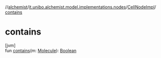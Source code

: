 //[alchemist](../../../index.md)/[it.unibo.alchemist.model.implementations.nodes](../index.md)/[CellNodeImpl](index.md)/[contains](contains.md)

# contains

[jvm]\
fun [contains](contains.md)(m: [Molecule](../../it.unibo.alchemist.model.interfaces/-molecule/index.md)): [Boolean](https://kotlinlang.org/api/latest/jvm/stdlib/kotlin/-boolean/index.html)
